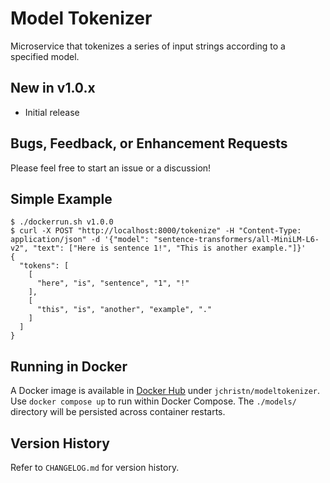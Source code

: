 # Model Tokenizer

Microservice that tokenizes a series of input strings according to a specified model.

## New in v1.0.x

- Initial release

## Bugs, Feedback, or Enhancement Requests

Please feel free to start an issue or a discussion!

## Simple Example

```
$ ./dockerrun.sh v1.0.0
$ curl -X POST "http://localhost:8000/tokenize" -H "Content-Type: application/json" -d '{"model": "sentence-transformers/all-MiniLM-L6-v2", "text": ["Here is sentence 1!", "This is another example."]}'
{
  "tokens": [
    [
      "here", "is", "sentence", "1", "!"
    ],
    [
      "this", "is", "another", "example", "."
    ]
  ]
}
```

## Running in Docker

A Docker image is available in [Docker Hub](https://hub.docker.com/r/jchristn/modeltokenizer) under `jchristn/modeltokenizer`.  Use `docker compose up` to run within Docker Compose.  The `./models/` directory will be persisted across container restarts.

## Version History

Refer to ```CHANGELOG.md``` for version history.
